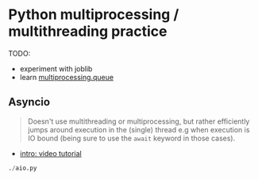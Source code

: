# Python multiprocessing / multithreading practice

TODO:
* experiment with joblib
* learn [multiprocessing.queue](https://docs.python.org/2/library/multiprocessing.html#multiprocessing.Queue)

## Asyncio
> Doesn't use multithreading or multiprocessing, but rather efficiently jumps around execution in the (single) thread e.g when execution is IO bound (being sure to use the `await` keyword in those cases).

* [intro: video tutorial](https://www.youtube.com/watch?v=6RbJYN7SoRs)

````python
./aio.py
````